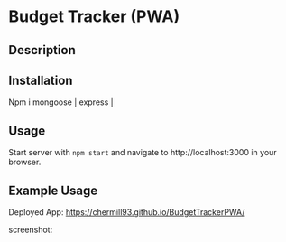 # Budget Tracker (PWA)

## Description



## Installation
Npm i mongoose | express |


## Usage

Start server with `npm start` and navigate to http://localhost:3000 in your browser.

## Example Usage

Deployed App: https://chermill93.github.io/BudgetTrackerPWA/

screenshot: 





